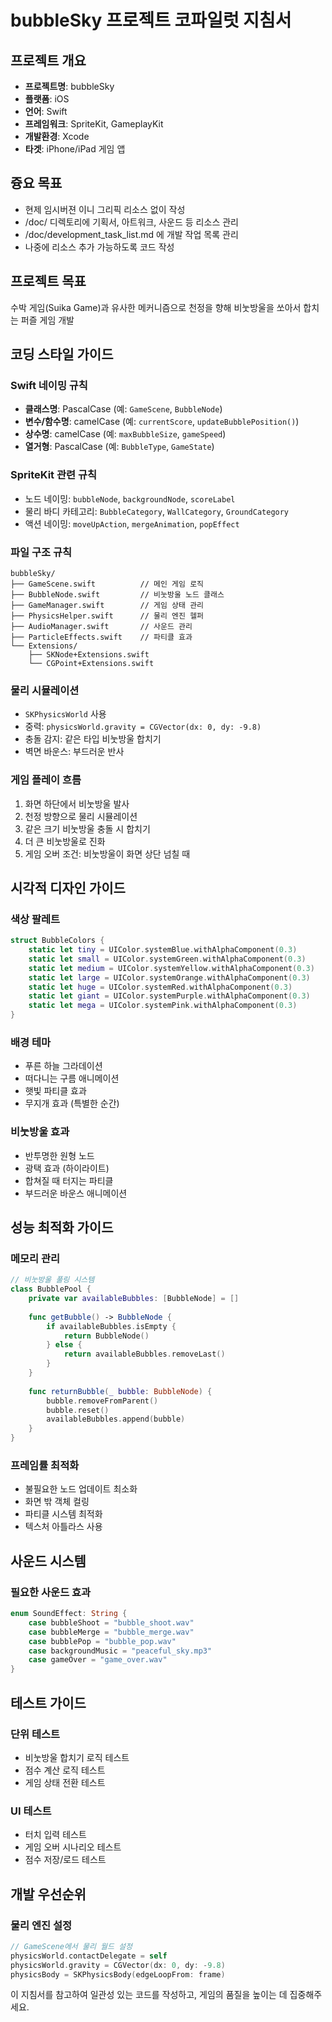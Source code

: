 # bubbleSky 프로젝트 코파일럿 지침서

## 프로젝트 개요
- **프로젝트명**: bubbleSky
- **플랫폼**: iOS
- **언어**: Swift
- **프레임워크**: SpriteKit, GameplayKit
- **개발환경**: Xcode
- **타겟**: iPhone/iPad 게임 앱

## 즁요 목표
- 현제 임시버젼 이니 그리픽 리소스 없이 작성
- /doc/ 디렉토리에 기획서, 아트워크, 사운드 등 리소스 관리
- /doc/development_task_list.md 에 개발 작업 목록 관리
- 나중에 리소스 추가 가능하도록 코드 작성

## 프로젝트 목표
수박 게임(Suika Game)과 유사한 메커니즘으로 천정을 향해 비눗방울을 쏘아서 합치는 퍼즐 게임 개발

## 코딩 스타일 가이드

### Swift 네이밍 규칙
- **클래스명**: PascalCase (예: `GameScene`, `BubbleNode`)
- **변수/함수명**: camelCase (예: `currentScore`, `updateBubblePosition()`)
- **상수명**: camelCase (예: `maxBubbleSize`, `gameSpeed`)
- **열거형**: PascalCase (예: `BubbleType`, `GameState`)

### SpriteKit 관련 규칙
- 노드 네이밍: `bubbleNode`, `backgroundNode`, `scoreLabel`
- 물리 바디 카테고리: `BubbleCategory`, `WallCategory`, `GroundCategory`
- 액션 네이밍: `moveUpAction`, `mergeAnimation`, `popEffect`

### 파일 구조 규칙
```
bubbleSky/
├── GameScene.swift          // 메인 게임 로직
├── BubbleNode.swift         // 비눗방울 노드 클래스
├── GameManager.swift        // 게임 상태 관리
├── PhysicsHelper.swift      // 물리 엔진 헬퍼
├── AudioManager.swift       // 사운드 관리
├── ParticleEffects.swift    // 파티클 효과
└── Extensions/
    ├── SKNode+Extensions.swift
    └── CGPoint+Extensions.swift
```


### 물리 시뮬레이션
- `SKPhysicsWorld` 사용
- 중력: `physicsWorld.gravity = CGVector(dx: 0, dy: -9.8)`
- 충돌 감지: 같은 타입 비눗방울 합치기
- 벽면 바운스: 부드러운 반사

### 게임 플레이 흐름
1. 화면 하단에서 비눗방울 발사
2. 천정 방향으로 물리 시뮬레이션
3. 같은 크기 비눗방울 충돌 시 합치기
4. 더 큰 비눗방울로 진화
5. 게임 오버 조건: 비눗방울이 화면 상단 넘칠 때

## 시각적 디자인 가이드

### 색상 팔레트
```swift
struct BubbleColors {
    static let tiny = UIColor.systemBlue.withAlphaComponent(0.3)
    static let small = UIColor.systemGreen.withAlphaComponent(0.3)
    static let medium = UIColor.systemYellow.withAlphaComponent(0.3)
    static let large = UIColor.systemOrange.withAlphaComponent(0.3)
    static let huge = UIColor.systemRed.withAlphaComponent(0.3)
    static let giant = UIColor.systemPurple.withAlphaComponent(0.3)
    static let mega = UIColor.systemPink.withAlphaComponent(0.3)
}
```

### 배경 테마
- 푸른 하늘 그라데이션
- 떠다니는 구름 애니메이션
- 햇빛 파티클 효과
- 무지개 효과 (특별한 순간)

### 비눗방울 효과
- 반투명한 원형 노드
- 광택 효과 (하이라이트)
- 합쳐질 때 터지는 파티클
- 부드러운 바운스 애니메이션

## 성능 최적화 가이드

### 메모리 관리
```swift
// 비눗방울 풀링 시스템
class BubblePool {
    private var availableBubbles: [BubbleNode] = []
    
    func getBubble() -> BubbleNode {
        if availableBubbles.isEmpty {
            return BubbleNode()
        } else {
            return availableBubbles.removeLast()
        }
    }
    
    func returnBubble(_ bubble: BubbleNode) {
        bubble.removeFromParent()
        bubble.reset()
        availableBubbles.append(bubble)
    }
}
```

### 프레임률 최적화
- 불필요한 노드 업데이트 최소화
- 화면 밖 객체 컬링
- 파티클 시스템 최적화
- 텍스처 아틀라스 사용

## 사운드 시스템

### 필요한 사운드 효과
```swift
enum SoundEffect: String {
    case bubbleShoot = "bubble_shoot.wav"
    case bubbleMerge = "bubble_merge.wav"
    case bubblePop = "bubble_pop.wav"
    case backgroundMusic = "peaceful_sky.mp3"
    case gameOver = "game_over.wav"
}
```

## 테스트 가이드

### 단위 테스트
- 비눗방울 합치기 로직 테스트
- 점수 계산 로직 테스트
- 게임 상태 전환 테스트

### UI 테스트
- 터치 입력 테스트
- 게임 오버 시나리오 테스트
- 점수 저장/로드 테스트

## 개발 우선순위

### 물리 엔진 설정
```swift
// GameScene에서 물리 월드 설정
physicsWorld.contactDelegate = self
physicsWorld.gravity = CGVector(dx: 0, dy: -9.8)
physicsBody = SKPhysicsBody(edgeLoopFrom: frame)
```

이 지침서를 참고하여 일관성 있는 코드를 작성하고, 게임의 품질을 높이는 데 집중해주세요.

